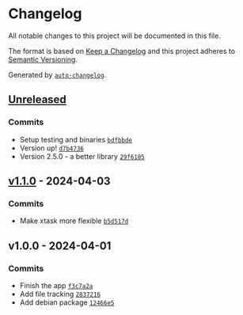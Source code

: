 # Changelog

All notable changes to this project will be documented in this file.

The format is based on [Keep a Changelog](https://keepachangelog.com/en/1.0.0/)
and this project adheres to [Semantic Versioning](https://semver.org/spec/v2.0.0.html).

Generated by [`auto-changelog`](https://github.com/CookPete/auto-changelog).

## [Unreleased](https://github.com/annie444/version/compare/v1.1.0...HEAD)

### Commits

- Setup testing and binaries [`bdfbbde`](https://github.com/annie444/version/commit/bdfbbdec080d00ab284e01293a215a088e40e085)
- Version up! [`d7b4736`](https://github.com/annie444/version/commit/d7b4736fb1a00a8bf99f5dcb70d252d280de7589)
- Version 2.5.0 - a better library [`29f6185`](https://github.com/annie444/version/commit/29f6185a1eabcf72d80610a4540aee4f61cbd0fb)

## [v1.1.0](https://github.com/annie444/version/compare/v1.0.0...v1.1.0) - 2024-04-03

### Commits

- Make xtask more flexible [`b5d517d`](https://github.com/annie444/version/commit/b5d517de1007e372557f5c977f242891ae75111a)

## v1.0.0 - 2024-04-01

### Commits

- Finish the app [`f3c7a2a`](https://github.com/annie444/version/commit/f3c7a2acdf94ec6546030eb9d3b3edaf3be85e81)
- Add file tracking [`2837216`](https://github.com/annie444/version/commit/28372165cf2649702cffc0cfdcf7c1c915b02366)
- Add debian package [`12466e5`](https://github.com/annie444/version/commit/12466e599d4793089558c2fd431a2b8a59902f7e)
